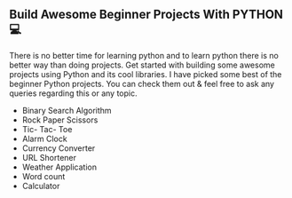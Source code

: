 ## Build Awesome Beginner Projects With PYTHON :computer:
 There is no better time for learning python and to learn python there is no better way than doing projects. Get started with building some awesome projects using Python and its cool libraries. I have picked some best of the beginner Python projects. You can check them out & feel free to ask any queries regarding this or any topic. 
 - Binary Search Algorithm
 - Rock Paper Scissors
 - Tic- Tac- Toe
 - Alarm Clock
 - Currency Converter
 - URL Shortener
 - Weather Application
 - Word count
 - Calculator

               
